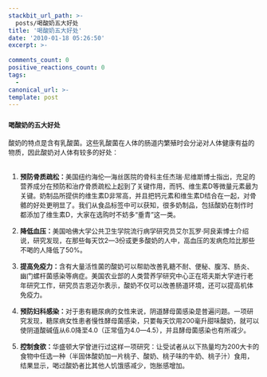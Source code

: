 ```yaml
---
stackbit_url_path: >-
  posts/喝酸奶五大好处
title: '喝酸奶五大好处'
date: '2010-01-18 05:26:50'
excerpt: >-
  
comments_count: 0
positive_reactions_count: 0
tags: 
  - 
canonical_url: >-
template: post
---
```

<div><h3><font size="2">喝酸奶的五大好处</font></h3><div><font size="2"><font size="2">酸奶的特点是含有乳酸菌。这些乳酸菌在人体的肠道内繁殖时会分泌对人体健康有益的物质，因此酸奶对人体有较多的好处：&nbsp;</font></font></div><div><font size="2"><font size="2"><br></font></font></div><div><ol>    <li style="margin: 1em 0;"><font size="2"><font size="2"><b>预防骨质疏松：</b><font size="2">美国纽约海伦—海丝医院的骨科主任杰瑞·尼维斯博士指出，充足的营养成分在预防和治疗骨质疏松上起到了关键作用，而钙、维生素D等微量元素最为关键。<font size="2">奶制品所提供的维生素D非常高，并且把钙元素和维生素D结合在一起，对骨骼的好处更明显了。我们从食品标签中可以获知，很多奶制品，包括酸奶在制作时都添加了维生素D，大家在选购时不妨多“垂青”这一类。</font></font></font></font></li>    <li style="margin: 1em 0;"><font size="2"><font size="2"><font size="2"><font size="2"><font size="2"><b>降低血压：<font size="2"><span style="FONT-WEIGHT:normal">美国哈佛大学公共卫生学院流行病学研究员艾尔瓦罗·阿良索博士介绍说，研究发现，在那些每天饮2—3份或更多酸奶的人中，高血压的发病危险比那些不喝的人降低了50%。</span></font></b></font></font></font></font></font></li>    <li style="margin: 1em 0;"><font size="2"><font size="2"><font size="2"><font size="2"><font size="2"><b><font size="2"><span style="FONT-WEIGHT:normal"><font size="2"><b>提高免疫力：</b><font size="2">含有大量活性菌的酸奶可以帮助改善乳糖不耐、便秘、腹泻、肠炎、幽门螺杆菌感染等病症。美国农业部的人类营养学研究中心正在塔夫斯大学进行老年研究工作，研究员吉恩迈尔表示，酸奶不仅可以改善肠道环境，还可以提高机体免疫力。</font></font></span></font></b></font></font></font></font></font></li>    <li style="margin: 1em 0;"><font size="2"><font size="2"><font size="2"><font size="2"><font size="2"><b><font size="2"><span style="FONT-WEIGHT:normal"><font size="2"><font size="2"><font size="2"><b>预防妇科感染：</b><font size="2">对于患有糖尿病的女性来说，阴道酵母菌感染是普遍问题。一项研究发现，糖尿病女性患者慢性酵母菌感染，只要每天饮用200毫升甜味酸奶，就可以使阴道酸碱值从6.0降至4.0（正常值为4.0—4.5），并且酵母菌感染也有所减少。&nbsp;</font></font></font></font></span></font></b></font></font></font></font></font></li>    <li style="margin: 1em 0;"><font size="2"><font size="2"><font size="2"><font size="2"><font size="2"><b><font size="2"><span style="FONT-WEIGHT:normal"><font size="2"><font size="2"><font size="2"><font size="2"><font size="2"><b>控制食欲：</b><font size="2">华盛顿大学曾进行过这样一项研究：让受试者从以下热量均为200大卡的食物中任选一种（半固体酸奶加一片桃子、酸奶、桃子味的牛奶、桃子汁）食用，结果显示，喝过酸奶者比其他人饥饿感减少，饱胀感增加。&nbsp;</font></font></font></font></font></font></span></font></b></font></font></font></font></font></li></ol></div></div><p>&nbsp;</p>